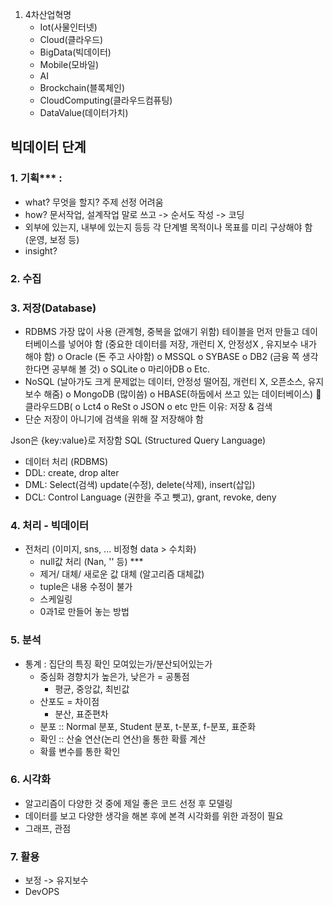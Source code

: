 1) 4차산업혁명
   - Iot(사물인터넷)
   - Cloud(클라우드)
   - BigData(빅데이터)
   - Mobile(모바일)
   - AI
   - Brockchain(블록체인)
   - CloudComputing(클라우드컴퓨팅)
   - DataValue(데이터가치)


## 빅데이터 단계

### 1. 기획*** : 
- what? 무엇을 할지? 주제 선정 어려움
- how? 문서작업, 설계작업
말로 쓰고 -> 순서도 작성 -> 코딩
- 외부에 있는지, 내부에 있는지 등등 각 단계별 목적이나 목표를 미리 구상해야 함
(운영, 보정 등)
- insight?

### 2. 수집

### 3. 저장(Database)
-   RDBMS 가장 많이 사용 (관계형, 중복을 없애기 위함) 테이블을 먼저 만들고 데이터베이스를 넣어야 함 (중요한 데이터를 저장, 개런티 X, 안정성X , 유지보수 내가 해야 함)
o   Oracle (돈 주고 사야함)
o   MSSQL
o   SYBASE
o   DB2 (금융 쪽 생각한다면 공부해 볼 것)
o   SQLite
o   마리아DB
o   Etc.
-   NoSQL (날아가도 크게 문제없는 데이터, 안정성 떨어짐, 개런티 X, 오픈소스, 유지보수 해줌)
o   MongoDB (많이씀)
o   HBASE(하둡에서 쓰고 있는 데이터베이스)
   클라우드DB(
o   Lct4
o   ReSt
o   JSON
o   etc
만든 이유: 저장 & 검색
-   단순 저장이 아니기에 검색을 위해 잘 저장해야 함

Json은 {key:value}로 저장함
SQL (Structured Query Language)
-   데이터 처리 (RDBMS)
-   DDL: create, drop alter
-   DML: Select(검색) update(수정), delete(삭제), insert(삽입)
-   DCL: Control Language (권한을 주고 뺏고), grant, revoke, deny


### 4. 처리 - 빅데이터
- 전처리 (이미지, sns, ... 비정형 data > 수치화)
  - null값 처리 (Nan, '' 등) ***
  - 제거/ 대체/ 새로운 값 대체 (알고리즘 대체값)
  - tuple은 내용 수정이 불가
  - 스케일링
  - 0과1로 만들어 놓는 방법


### 5. 분석
- 통계 : 집단의 특징 확인 모여있는가/분산되어있는가
  - 중심화 경향치가 높은가, 낮은가 = 공통점
    - 평균, 중앙값, 최빈값
  - 산포도 = 차이점
    - 분산, 표준편차
  - 분포 :: Normal 분포, Student 분포, t-분포, f-분포, 표준화
  - 확인 :: 산술 연산(논리 연산)을 통한 확률 계산
  - 확률 변수를 통한 확인


### 6. 시각화
- 알고리즘이 다양한 것 중에 제일 좋은 코드 선정 후 모델링
- 데이터를 보고 다양한 생각을 해본 후에 본격 시각화를 위한 과정이 필요
- 그래프, 관점

### 7. 활용
- 보정 -> 유지보수
- DevOPS
